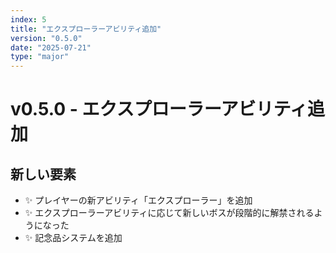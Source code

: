 ```yaml
---
index: 5
title: "エクスプローラーアビリティ追加"
version: "0.5.0"
date: "2025-07-21"
type: "major"
---
```


# v0.5.0 - エクスプローラーアビリティ追加

## 新しい要素

- ✨️ プレイヤーの新アビリティ「エクスプローラー」を追加
- ✨️ エクスプローラーアビリティに応じて新しいボスが段階的に解禁されるようになった
- ✨️ 記念品システムを追加
